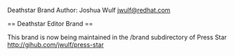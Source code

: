 Deathstar Brand
Author: Joshua Wulf <jwulf@redhat.com>

== Deathstar Editor Brand ==

This brand is now being maintained in the /brand subdirectory of Press Star http://gihub.com/jwulf/press-star
